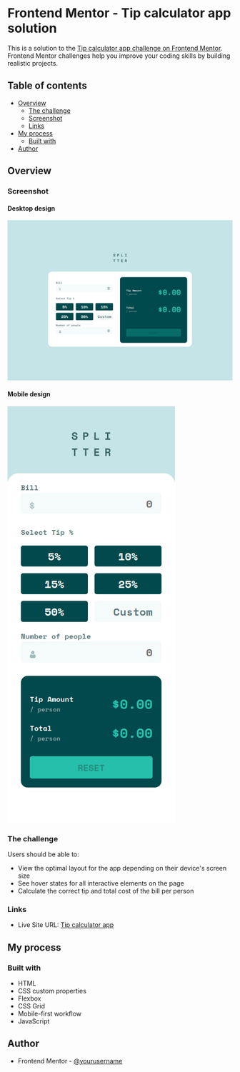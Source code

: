 # Frontend Mentor - Tip calculator app solution

This is a solution to the [Tip calculator app challenge on Frontend Mentor](https://www.frontendmentor.io/challenges/tip-calculator-app-ugJNGbJUX). Frontend Mentor challenges help you improve your coding skills by building realistic projects.

## Table of contents

- [Overview](#overview)
  - [The challenge](#the-challenge)
  - [Screenshot](#screenshot)
  - [Links](#links)
- [My process](#my-process)
  - [Built with](#built-with)
- [Author](#author)

## Overview

### Screenshot

#### Desktop design

![](./screenshots/desktop-design.png)

#### Mobile design

![](./screenshots/mobile-design.png)

### The challenge

Users should be able to:

- View the optimal layout for the app depending on their device's screen size
- See hover states for all interactive elements on the page
- Calculate the correct tip and total cost of the bill per person

### Links

- Live Site URL: [Tip calculator app](https://ryusuke66.github.io/tip-calculator-app)

## My process

### Built with

- HTML
- CSS custom properties
- Flexbox
- CSS Grid
- Mobile-first workflow
- JavaScript

## Author

- Frontend Mentor - [@yourusername](https://www.frontendmentor.io/profile/@Ryusuke66)
